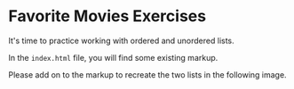 # Favorite Movies Exercises

It's time to practice working with ordered and unordered lists.

In the `index.html` file, you will find some existing markup.

Please add on to the markup to recreate the two lists in the following image. 

